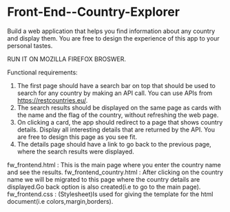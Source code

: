 # Front-End--Country-Explorer
Build a web application that helps you find information about any country and display them. You are free to design the experience of this app to your personal tastes.

RUN IT ON MOZILLA FIREFOX BROSWER.

Functional requirements:
1. The first page should have a search bar on top that should be used to search for any
country by making an API call. You can use APIs from https://restcountries.eu/.
2. The search results should be displayed on the same page as cards with the name and the
flag of the country, without refreshing the web page.
3. On clicking a card, the app should redirect to a page that shows country details. Display
all interesting details that are returned by the API. You are free to design this page as you
see fit.
4. The details page should have a link to go back to the previous page, where the search
results were displayed.

fw_frontend.html : This is the main page where you enter the country name and see the results.
fw_frontend_country.html : After clicking on the country name we will be migrated to this page where the country details are displayed.Go back option is also created(i.e to go to the main page).
fw_frontend.css : (Stylesheet)Is used for giving the template for the html document(i.e colors,margin,borders).

